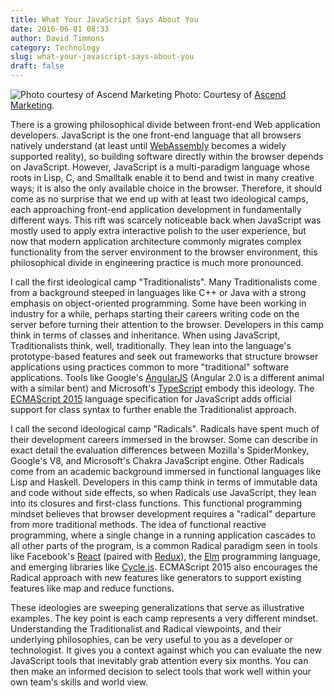 ```yaml
---
title: What Your JavaScript Says About You
date: 2016-06-01 08:33
author: David Timmons
category: Technology
slug: what-your-javascript-says-about-you
draft: false
---
```


![Photo courtesy of Ascend Marketing][1]
<span class="img-caption">
  Photo: Courtesy of [Ascend Marketing][2].
</span>

There is a growing philosophical divide between front-end Web
application developers. JavaScript is the one front-end language that
all browsers natively understand (at least until [WebAssembly][] becomes
a widely supported reality), so building software directly within the
browser depends on JavaScript. However, JavaScript is a multi-paradigm
language whose roots in Lisp, C, and Smalltalk enable it to bend and twist
in many creative ways; it is also the only available choice in the browser.
Therefore, it should come as no surprise that we end up with at least two
ideological camps, each approaching front-end application development in
fundamentally different ways. This rift was scarcely noticeable back
when JavaScript was mostly used to apply extra interactive polish to the
user experience, but now that modern application architecture commonly
migrates complex functionality from the server environment to the
browser environment, this philosophical divide in engineering practice
is much more pronounced.

I call the first ideological camp "Traditionalists". Many
Traditionalists come from a background steeped in languages like C++ or
Java with a strong emphasis on object-oriented programming. Some have
been working in industry for a while, perhaps starting their careers
writing code on the server before turning their attention to the
browser. Developers in this camp think in terms of classes and
inheritance. When using JavaScript, Traditionalists think, well,
traditionally. They lean into the language's prototype-based features
and seek out frameworks that structure browser applications using
practices common to more "traditional" software applications. Tools like
Google's [AngularJS][] (Angular 2.0 is a different animal with a similar
bent) and Microsoft's [TypeScript][] embody this ideology. The
[ECMAScript 2015][3] language specification for JavaScript adds official
support for class syntax to further enable the Traditionalist approach.

I call the second ideological camp "Radicals". Radicals have spent much
of their development careers immersed in the browser. Some can describe
in exact detail the evaluation differences between Mozilla's
SpiderMonkey, Google's V8, and Microsoft's Chakra JavaScript engine.
Other Radicals come from an academic background immersed in functional
languages like Lisp and Haskell. Developers in this camp think in terms
of immutable data and code without side effects, so when Radicals use
JavaScript, they lean into its closures and first-class functions. This
functional programming mindset believes that browser development
requires a "radical" departure from more traditional methods. The idea
of functional reactive programming, where a single change in a running
application cascades to all other parts of the program, is a common
Radical paradigm seen in tools like Facebook's [React][] (paired with
[Redux][]), the [Elm][] programming language, and emerging libraries like
[Cycle.js][]. ECMAScript 2015 also encourages the Radical approach with
new features like generators to support existing features like map and
reduce functions.

These ideologies are sweeping generalizations that serve as illustrative
examples. The key point is each camp represents a very different
mindset. Understanding the Traditionalist and Radical viewpoints, and
their underlying philosophies, can be very useful to you as a developer
or technologist. It gives you a context against which you can evaluate
the new JavaScript tools that inevitably grab attention every six
months. You can then make an informed decision to select tools that work
well within your own team's skills and world view.


[1]: {{rootPath}}images/2016/07/javascript-and-you.jpg
  "A wild JavaScript 'Radical' and 'Traditionalist' spotted on safari."

[2]: http://thinking.ascend.marketing/what-does-your-javascript-say-about-you
  "View this post on the Ascend Marketing blog."

[3]: http://www.ecma-international.org/ecma-262/6.0/index.html
  "Visit www.ecma-international.org."

[AngularJS]: https://angularjs.org/
  "Click here to visit the official AngularJS website."

[Cycle.js]: http://cycle.js.org/
  "Click here to visit the official Cycle.js website."

[Elm]: http://elm-lang.org/
  "Click here to visit the official Elm website."

[React]: https://facebook.github.io/react/
  "Click here to visit the official React website."

[Redux]: http://redux.js.org/
  "Click here to visit the official Redux website."

[TypeScript]: http://www.typescriptlang.org/
  "Click here to visit the official TypeScript website."

[WebAssembly]: https://webassembly.github.io/
  "Click here to visit the official WebAssembly website."
